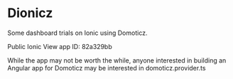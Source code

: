 # Dionicz

Some dashboard trials on Ionic using Domoticz.

Public Ionic View app ID: 82a329bb

While the app may not be worth the while, anyone interested in building an Angular app for Domoticz may be interested in domoticz.provider.ts



